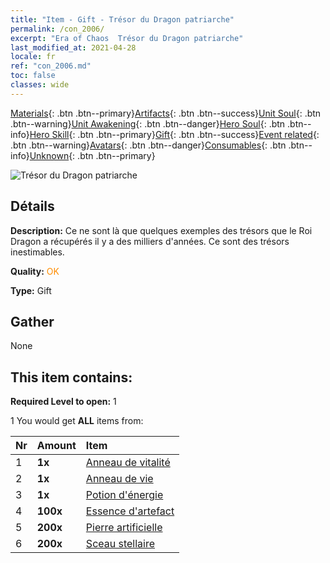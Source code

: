 ```yaml
---
title: "Item - Gift - Trésor du Dragon patriarche"
permalink: /con_2006/
excerpt: "Era of Chaos  Trésor du Dragon patriarche"
last_modified_at: 2021-04-28
locale: fr
ref: "con_2006.md"
toc: false
classes: wide
---
```

 [Materials](/ItemsFR/){: .btn .btn--primary}[Artifacts](/ItemsFR/Artifacts/){: .btn .btn--success}[Unit Soul](/ItemsFR/UnitSoul/){: .btn .btn--warning}[Unit Awakening](/ItemsFR/UnitAwakening/){: .btn .btn--danger}[Hero Soul](/ItemsFR/HeroSoul/){: .btn .btn--info}[Hero Skill](/ItemsFR/HeroSkill/){: .btn .btn--primary}[Gift](/ItemsFR/Gift/){: .btn .btn--success}[Event related](/ItemsFR/Events/){: .btn .btn--warning}[Avatars](/ItemsFR/Avatars/){: .btn .btn--danger}[Consumables](/ItemsFR/Consumables/){: .btn .btn--info}[Unknown](/ItemsFR/Unknown/){: .btn .btn--primary}

 ![Trésor du Dragon patriarche](/images/t/BloodoftheDragon_1.png)

## Détails
 **Description:** Ce ne sont là que quelques exemples des trésors que le Roi Dragon a récupérés il y a des milliers d'années. Ce sont des trésors inestimables.

 **Quality:** <span style="color: #FF8C00">OK</span>

 **Type:** Gift

## Gather

  None

## This item contains:

 **Required Level to open:** 1

 1 You would get **ALL** items  from:

  | Nr | Amount |     Item    |
  |:---|:-------|:------------|
  | 1 |  **1x** | [Anneau de vitalité](/ItemsFR/art_106/) |  | 
  | 2 |  **1x** | [Anneau de vie](/ItemsFR/art_107/) |  | 
  | 3 |  **1x** | [Potion d'énergie](/ItemsFR/art_108/) |  | 
  | 4 |  **100x** | [Essence d'artefact](/ItemsFR/con_761/) |  | 
  | 5 |  **200x** | [Pierre artificielle](/ItemsFR/art_188/) |  | 
  | 6 |  **200x** | [Sceau stellaire](/ItemsFR/con_876/) |  | 
